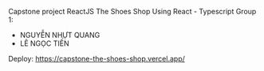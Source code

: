 Capstone project ReactJS
The Shoes Shop
Using React - Typescript
Group 1:
+ NGUYỄN NHỰT QUANG
+ LÊ NGỌC TIẾN

Deploy: https://capstone-the-shoes-shop.vercel.app/

